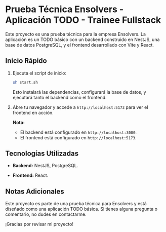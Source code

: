 # Prueba Técnica Ensolvers - Aplicación TODO - Trainee Fullstack

Este proyecto es una prueba técnica para la empresa Ensolvers. La aplicación es un TODO básico con un backend construido en NestJS, una base de datos PostgreSQL, y el frontend desarrollado con Vite y React.

## Inicio Rápido

1. Ejecuta el script de inicio:

    ```bash
    sh start.sh
    ```

    Esto instalará las dependencias, configurará la base de datos, y ejecutará tanto el backend como el frontend.

2. Abre tu navegador y accede a `http://localhost:5173` para ver el frontend en acción.

    **Nota:** 
    - El backend está configurado en `http://localhost:3000`.
    - El frontend está configurado en `http://localhost:5173`.

## Tecnologías Utilizadas

- **Backend:** NestJS, PostgreSQL.

- **Frontend:** React.

## Notas Adicionales

Este proyecto es parte de una prueba técnica para Ensolvers y está diseñado como una aplicación TODO básica. Si tienes alguna pregunta o comentario, no dudes en contactarme.

¡Gracias por revisar mi proyecto!

